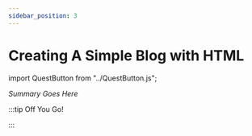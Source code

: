 ```yaml
---
sidebar_position: 3
---
```


# Creating A Simple Blog with HTML
import QuestButton from "../QuestButton.js";

_Summary Goes Here_

:::tip Off You Go!

<QuestButton text="Quest" />

:::

